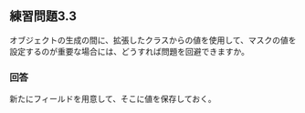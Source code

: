 ## 練習問題3.3

オブジェクトの生成の間に、拡張したクラスからの値を使用して、マスクの値を設定するのが重要な場合には、どうすれば問題を回避できますか。

### 回答

新たにフィールドを用意して、そこに値を保存しておく。
